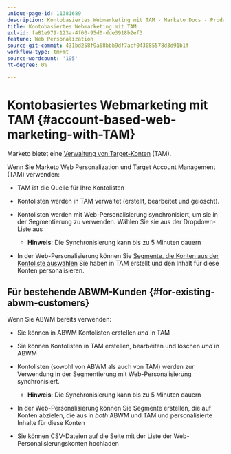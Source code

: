 ```yaml
---
unique-page-id: 11381689
description: Kontobasiertes Webmarketing mit TAM - Marketo Docs - Produktdokumentation
title: Kontobasiertes Webmarketing mit TAM
exl-id: fa81e979-123a-4f60-95d0-dde3918b2ef3
feature: Web Personalization
source-git-commit: 431bd258f9a68bbb9df7acf043085578d3d91b1f
workflow-type: tm+mt
source-wordcount: '195'
ht-degree: 0%

---
```


# Kontobasiertes Webmarketing mit TAM {#account-based-web-marketing-with-TAM}

Marketo bietet eine [Verwaltung von Target-Konten](/help/marketo/product-docs/target-account-management/setup-tam/target-account-management-overview.md) (TAM).

Wenn Sie Marketo Web Personalization und Target Account Management (TAM) verwenden:

* TAM ist die Quelle für Ihre Kontolisten
* Kontolisten werden in TAM verwaltet (erstellt, bearbeitet und gelöscht).
* Kontolisten werden mit Web-Personalisierung synchronisiert, um sie in der Segmentierung zu verwenden. Wählen Sie sie aus der Dropdown-Liste aus

   * **Hinweis**: Die Synchronisierung kann bis zu 5 Minuten dauern

* In der Web-Personalisierung können Sie [Segmente, die Konten aus der Kontoliste auswählen](/help/marketo/product-docs/web-personalization/account-based-web-marketing/create-a-new-account-list.md) Sie haben in TAM erstellt und den Inhalt für diese Konten personalisieren.

## Für bestehende ABWM-Kunden {#for-existing-abwm-customers}

Wenn Sie ABWM bereits verwenden:

* Sie können in ABWM Kontolisten erstellen _und_ in TAM
* Sie können Kontolisten in TAM erstellen, bearbeiten und löschen _und_ in ABWM
* Kontolisten (sowohl von ABWM als auch von TAM) werden zur Verwendung in der Segmentierung mit Web-Personalisierung synchronisiert.

   * **Hinweis**: Die Synchronisierung kann bis zu 5 Minuten dauern

* In der Web-Personalisierung können Sie Segmente erstellen, die auf Konten abzielen, die aus in _both_ ABWM und TAM und personalisierte Inhalte für diese Konten
* Sie können CSV-Dateien auf die Seite mit der Liste der Web-Personalisierungskonten hochladen
